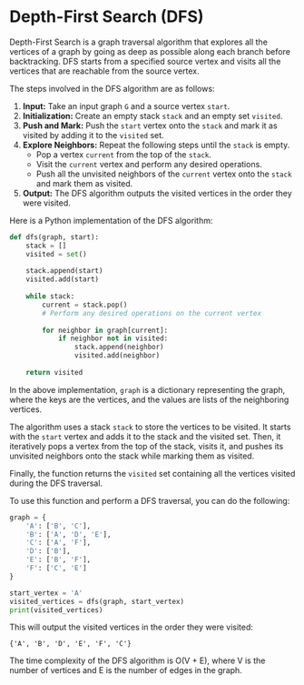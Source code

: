 # Depth-First Search (DFS)

Depth-First Search is a graph traversal algorithm that explores all the vertices of a graph by going as deep as possible along each branch before backtracking. DFS starts from a specified source vertex and visits all the vertices that are reachable from the source vertex.

The steps involved in the DFS algorithm are as follows:

1. **Input:** Take an input graph `G` and a source vertex `start`.
2. **Initialization:** Create an empty stack `stack` and an empty set `visited`.
3. **Push and Mark:** Push the `start` vertex onto the `stack` and mark it as visited by adding it to the `visited` set.
4. **Explore Neighbors:** Repeat the following steps until the `stack` is empty.
   - Pop a vertex `current` from the top of the `stack`.
   - Visit the `current` vertex and perform any desired operations.
   - Push all the unvisited neighbors of the `current` vertex onto the `stack` and mark them as visited.
5. **Output:** The DFS algorithm outputs the visited vertices in the order they were visited.

Here is a Python implementation of the DFS algorithm:

```python
def dfs(graph, start):
    stack = []
    visited = set()
    
    stack.append(start)
    visited.add(start)
    
    while stack:
        current = stack.pop()
        # Perform any desired operations on the current vertex
        
        for neighbor in graph[current]:
            if neighbor not in visited:
                stack.append(neighbor)
                visited.add(neighbor)
    
    return visited
```

In the above implementation, `graph` is a dictionary representing the graph, where the keys are the vertices, and the values are lists of the neighboring vertices.

The algorithm uses a stack `stack` to store the vertices to be visited. It starts with the `start` vertex and adds it to the stack and the visited set. Then, it iteratively pops a vertex from the top of the stack, visits it, and pushes its unvisited neighbors onto the stack while marking them as visited.

Finally, the function returns the `visited` set containing all the vertices visited during the DFS traversal.

To use this function and perform a DFS traversal, you can do the following:

```python
graph = {
    'A': ['B', 'C'],
    'B': ['A', 'D', 'E'],
    'C': ['A', 'F'],
    'D': ['B'],
    'E': ['B', 'F'],
    'F': ['C', 'E']
}

start_vertex = 'A'
visited_vertices = dfs(graph, start_vertex)
print(visited_vertices)
```

This will output the visited vertices in the order they were visited:

```
{'A', 'B', 'D', 'E', 'F', 'C'}
```

The time complexity of the DFS algorithm is O(V + E), where V is the number of vertices and E is the number of edges in the graph.